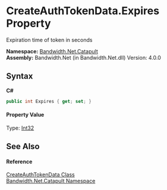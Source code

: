 ﻿# CreateAuthTokenData.Expires Property 
 

Expiration time of token in seconds

**Namespace:**&nbsp;<a href ="N_Bandwidth_Net_Catapult.md">Bandwidth.Net.Catapult</a><br />**Assembly:**&nbsp;Bandwidth.Net (in Bandwidth.Net.dll) Version: 4.0.0

## Syntax

**C#**<br />
``` C#
public int Expires { get; set; }
```


#### Property Value
Type: <a href="http://msdn2.microsoft.com/en-us/library/td2s409d" target="_blank">Int32</a>

## See Also


#### Reference
<a href ="T_Bandwidth_Net_Catapult_CreateAuthTokenData.md">CreateAuthTokenData Class</a><br /><a href ="N_Bandwidth_Net_Catapult.md">Bandwidth.Net.Catapult Namespace</a><br />